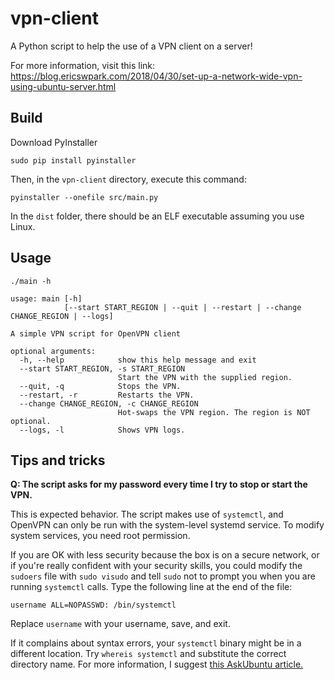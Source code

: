# vpn-client

A Python script to help the use of a VPN client on a server!

For more information, visit this link: https://blog.ericswpark.com/2018/04/30/set-up-a-network-wide-vpn-using-ubuntu-server.html


## Build

Download PyInstaller

    sudo pip install pyinstaller

Then, in the `vpn-client` directory, execute this command:

    pyinstaller --onefile src/main.py

In the `dist` folder, there should be an ELF executable assuming you use Linux.

## Usage

    ./main -h

    usage: main [-h]
                [--start START_REGION | --quit | --restart | --change CHANGE_REGION | --logs]
    
    A simple VPN script for OpenVPN client
    
    optional arguments:
      -h, --help            show this help message and exit
      --start START_REGION, -s START_REGION
                            Start the VPN with the supplied region.
      --quit, -q            Stops the VPN.
      --restart, -r         Restarts the VPN.
      --change CHANGE_REGION, -c CHANGE_REGION
                            Hot-swaps the VPN region. The region is NOT optional.
      --logs, -l            Shows VPN logs.

## Tips and tricks

**Q: The script asks for my password every time I try to stop or start the VPN.**

This is expected behavior. The script makes use of `systemctl`, and OpenVPN can only be run with the system-level systemd service. To modify system services, you need root permission.

If you are OK with less security because the box is on a secure network, or if you're really confident with your security skills, you could modify the `sudoers` file with `sudo visudo` and tell `sudo` not to prompt you when you are running `systemctl` calls. Type the following line at the end of the file:

    username ALL=NOPASSWD: /bin/systemctl

Replace `username` with your username, save, and exit.

If it complains about syntax errors, your `systemctl` binary might be in a different location. Try `whereis systemctl` and substitute the correct directory name. For more information, I suggest [this AskUbuntu article.](https://askubuntu.com/questions/72267/how-to-allow-execution-without-prompting-for-password-using-sudo)
